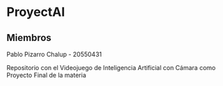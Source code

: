 # ProyectAI

## Miembros

Pablo Pizarro Chalup - 20550431

Repositorio con el Videojuego de Inteligencia Artificial con Cámara como Proyecto Final de la materia
